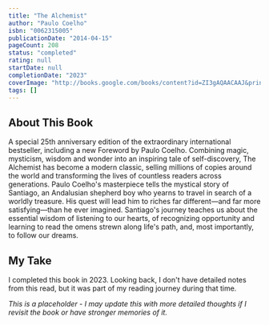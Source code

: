 ```yaml
---
title: "The Alchemist"
author: "Paulo Coelho"
isbn: "0062315005"
publicationDate: "2014-04-15"
pageCount: 208
status: "completed"
rating: null
startDate: null
completionDate: "2023"
coverImage: "http://books.google.com/books/content?id=ZI3gAQAACAAJ&printsec=frontcover&img=1&zoom=1&source=gbs_api"
tags: []
---
```


## About This Book

A special 25th anniversary edition of the extraordinary international bestseller, including a new Foreword by Paulo Coelho. Combining magic, mysticism, wisdom and wonder into an inspiring tale of self-discovery, The Alchemist has become a modern classic, selling millions of copies around the world and transforming the lives of countless readers across generations. Paulo Coelho's masterpiece tells the mystical story of Santiago, an Andalusian shepherd boy who yearns to travel in search of a worldly treasure. His quest will lead him to riches far different—and far more satisfying—than he ever imagined. Santiago's journey teaches us about the essential wisdom of listening to our hearts, of recognizing opportunity and learning to read the omens strewn along life's path, and, most importantly, to follow our dreams.

## My Take

I completed this book in 2023. Looking back, I don't have detailed notes from this read, but it was part of my reading journey during that time.

*This is a placeholder - I may update this with more detailed thoughts if I revisit the book or have stronger memories of it.*
